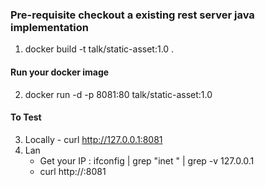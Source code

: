 
### Pre-requisite checkout a existing rest server java implementation 

1. docker build -t talk/static-asset:1.0 .

#### Run your docker image  
2. docker run -d -p 8081:80 talk/static-asset:1.0

#### To Test 

3. Locally - curl http://127.0.0.1:8081
4. Lan
    - Get your IP : ifconfig | grep "inet " | grep -v 127.0.0.1
    - curl http://<YourIP>:8081
